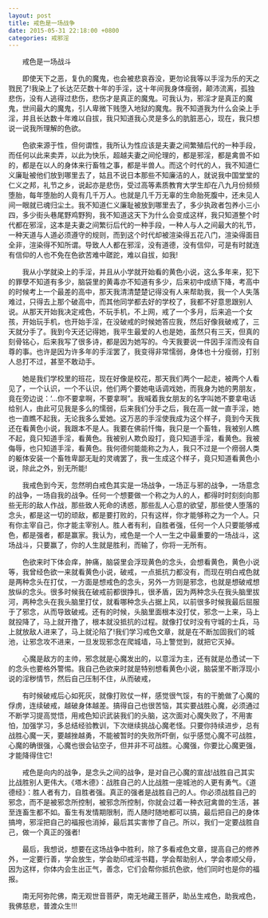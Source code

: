```yaml
---
layout: post
title: 戒色是一场战争
date: 2015-05-31 22:18:00 +0800
categories: 戒邪淫
---
```


　　戒色是一场战斗
　　即使天下之恶，复仇的魔鬼，也会被悲哀吞没，更勿论我等以手淫为乐的天之戮民了!我染上了长达茫茫数十年的手淫，这十年间我身体瘦弱，颠沛流离，孤独悲伤，没有人逃得过悲伤，悲伤才是真正的魔鬼。可我认为，邪淫才是真正的魔鬼，世间最大的魔鬼，引人卑微下贱堕入地狱的魔鬼。我不知道我为什么会染上手淫，并且长达数十年难以自拔，我只知道我心灵是多么的肮脏恶心，现在，我只想说一说我所理解的色欲。
　　色欲来源于性，但何谓性，我所认为性应该是夫妻之间繁殖后代的一种手段，而任何以此来卖弄，以此为快乐，超越夫妻之间伦理的，都是邪淫，都是禽兽不如的，都是在以人的身体来行畜牲之事，都是半兽人。而这个时代的人，我不知道仁义廉耻被他们放到哪里去了，姑且不说日本那些不知廉洁的人，就说我中国堂堂的仁义之邦，礼节之乡，说起亦是悲伤，受过高等素质教育大学生却在八九月份频频堕胎，每年堕胎的人竟有几千万人。也就是几千万无辜的生命胎死腹中，还未见人间一眼就已魂归尘土。我不知道仁义廉耻被放到哪里去了，多少执政者包养小三小四，多少街头巷尾野鸡野狗，我不知道这天下为什么会变成这样，我只知道整个时代都在邪淫，这本是夫妻之间繁衍后代的一种手段，一种人与人之间最大的礼节，一种天道与人道必须遵守的规则，而到这个时代却被渲染得五花八门，渲染得面目全非，渲染得不知所谓。导致人人都在邪淫，没有道德，没有信仰，可是有时就连有信仰的人也不免在色欲苦难中蹉跎，难以自拔，如我!
　　我从小学就染上的手淫，并且从小学就开始看的黄色小说，这么多年来，犯下的罪孽不知道有多少，脑袋里的黄毒亦不知道有多少，后来初中成绩下降，考高中的时候考上一个最差的高中，那天我清清楚楚记得没有人来帮助我，我一个人失落难过，只得去上那个破高中，而其他同学都去好的学校了，我都不好意思跟别人说。从那天开始我决定戒色，不玩手机，不上网，戒了一个多月，后来追一个女孩，开始玩手机，也开始手淫，在没破戒的时候她答应我，然后好像我破戒了，三天就分手了。我到今天还记得她，我平生最爱的人也是她，虽然只有三天，但真的刻骨铭心，后来我写了很多诗，都是因为她写的。今天我要说一件因手淫而没有自尊的事。也许是因为许多年的手淫罢了，我变得非常懦弱，身体也十分瘦弱，打别人总打不过，甚至不敢动手。
　　她是我们学校里的班花，现在好像是校花，那天我们两个一起走，被两个人看见了，一个认识，一个不认识，他们两个要她电话调戏她，而我身为她的男朋友，竟在旁边说：‘…你不要拿啊，不要拿啊”。我喊着我女朋友的名字叫她不要拿电话给别人，由此可见我是多么的懦弱，后来我们分手之后，我在高一就一直手淫，她也一直瞧不起我，无论我多么爱她。这万恶的手淫使我成为这个样子，竟到今天我还在看黄色小说，我跟本不是人。我要在佛前忏悔，我只是一个畜牲，我被别人瞧不起，竟只知道手淫，看黄色。我被别人欺负殴打，竟只知道手淫，看黄色。我被侮辱，也只知道手淫，看黄色。我何德何能能称之为人，我只不过是一个痨弱人类的躯体安装一个畜牲卑鄙无耻的灵魂罢了，我一生成这个样子，竟只知道看黄色小说，除此之外，别无所能!
　　我戒色到今天，忽然明白戒色其实是一场战争，一场正与邪的战争，一场意念的战争，一场自我的战争。任何一个想要做一个称之为人的人，都得时时刻刻向那些无形的敌人作战，那些致人死命的诱惑，那些乱人心意的欲望，那些使人堕落的念头，都是这一切的顽敌，都是要打败的，只有这样，你才能够称之为一个人。只有你主宰自己，你才能主宰别人。胜人者有利，自胜者强，任何一个人只要能够戒色，都是强者，都是赢家。我认为，戒色是一个人一生之中最重要的一场战斗，这场战斗，只要赢了，你的人生就是胜利，而输了，你将一无所有。
　　色欲来时下体会痒，肿痛，脑袋里会浮现黄色的念头，会想看黄色，黄色小说等，我曾经色欲一来就看黄色小说，破戒，一点抵抗力都没有，而现在明白戒色就是两种念头在打仗，一方面是想戒色的念头，另外一方则是邪念，也就是想破戒想放纵的念头。很多时候我在破戒前都很挣扎，很矛盾，因为两种念头在我头脑里拔河，两种念头在我头脑里打仗，就看哪种念头占据上风，以前很多时候我最后屈服于了邪念，从而导致破戒。还有的时候，头脑里面根本没打仗，邪念一上来，马上就投降了，马上就开撸了，根本就没抵抗的过程。就像打仗时没有守城的士兵，马上就放敌人进来了，马上就沦陷了!我们学习戒色文章，就是在不断加固我们的城池，让邪念攻不进来，一旦发现邪念在爬城墙，马上警觉到，就把它灭掉。
　　心魔是敌方的主帅，邪念就是心魔发出的，以意淫为主，还有就是怂恿试一下的念头也要格外警惕。我自己色欲来时就是特别想看黄色小说，脑袋里不断浮现小说的淫秽情节，然后自己压制不住，从而破戒，
　　有时候破戒后心如死灰，就像打败仗一样，感觉很气馁，有的干脆做了心魔的俘虏，连续破戒，越破身体越差。搞得自己也很苦恼，其实要战胜心魔，必须通过不断学习提高觉悟，用戒色知识武装我们的头脑，这次面对心魔失败了，不用害怕，加强学习，多总结经验教训，下次继续挑战心魔老怪。只要你持续进步，总有战胜心魔一天，要越挫越勇，不能被暂时的失败所吓倒，似乎感觉心魔不可战胜，心魔的确很强，心魔也很会钻空子，但并非不可战胜。心魔强，你要比心魔更强，才能降得住它!
　　戒色是向内的战争，是念头之间的战争，是对自己心魔的宣战!战胜自己其实比战胜别人更伟大。《塔木德》：战胜自己的人比战胜一座城池的人更有勇气。《道德经》：胜人者有力，自胜者强。真正的强者是战胜自己的人。你必须战胜自己的邪念，而不是被邪念所控制，被邪念所控制，你就会过着一种衣冠禽兽的生活，甚至连畜生都不如。畜生有发情期限制，而人随时随地都可以搞，最后把自己的身体搞垮，邪淫把自己的福报也消掉，最后其实害惨了自己。所以，我们一定要战胜自己，做一个真正的强者!
　　最后，我想说，想要在这场战争中胜利，除了多看戒色文章，提高自己的修养外，一定要行善，学会放生，学会助印戒淫书籍，学会帮助别人，学会孝顺父母，因为这样，你体内会生出正气，善念，它们会帮你抵抗色欲，他们同时也是你的福报。
　　南无阿弥陀佛，南无观世音菩萨，南无地藏王菩萨，助丛生戒色，助我戒色，我佛慈悲，普渡众生!!!